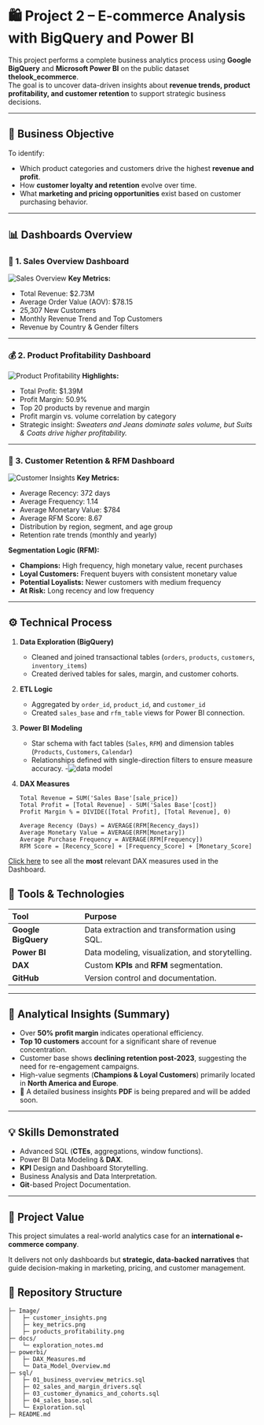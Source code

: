# 🛍️ Project 2 – E-commerce Analysis with BigQuery and Power BI

This project performs a complete business analytics process using **Google BigQuery** and **Microsoft Power BI** on the public dataset **thelook_ecommerce**.  
The goal is to uncover data-driven insights about **revenue trends, product profitability, and customer retention** to support strategic business decisions.

---

## 🎯 Business Objective

To identify:
- Which product categories and customers drive the highest **revenue and profit**.
- How **customer loyalty and retention** evolve over time.
- What **marketing and pricing opportunities** exist based on customer purchasing behavior.

---

## 📊 Dashboards Overview

### 🧭 1. Sales Overview Dashboard
![Sales Overview](Image/key_metrics.png)
**Key Metrics:**
- Total Revenue: \$2.73M  
- Average Order Value (AOV): \$78.15  
- 25,307 New Customers  
- Monthly Revenue Trend and Top Customers  
- Revenue by Country & Gender filters

---

### 💰 2. Product Profitability Dashboard
![Product Profitability](Image/products_profitability.png)
**Highlights:**
- Total Profit: \$1.39M  
- Profit Margin: 50.9%  
- Top 20 products by revenue and margin  
- Profit margin vs. volume correlation by category  
- Strategic insight: *Sweaters and Jeans dominate sales volume, but Suits & Coats drive higher profitability.*

---

### 👥 3. Customer Retention & RFM Dashboard
![Customer Insights](Image/customer_insights.png)
**Key Metrics:**
- Average Recency: 372 days  
- Average Frequency: 1.14  
- Average Monetary Value: \$784  
- Average RFM Score: 8.67  
- Distribution by region, segment, and age group  
- Retention rate trends (monthly and yearly)

**Segmentation Logic (RFM):**
- **Champions:** High frequency, high monetary value, recent purchases  
- **Loyal Customers:** Frequent buyers with consistent monetary value  
- **Potential Loyalists:** Newer customers with medium frequency  
- **At Risk:** Long recency and low frequency  

---

## ⚙️ Technical Process

1. **Data Exploration (BigQuery)**
   - Cleaned and joined transactional tables (`orders`, `products`, `customers`, `inventory_items`)
   - Created derived tables for sales, margin, and customer cohorts.

2. **ETL Logic**
   - Aggregated by `order_id`, `product_id`, and `customer_id`
   - Created `sales_base` and `rfm_table` views for Power BI connection.

3. **Power BI Modeling**
   - Star schema with fact tables (`Sales`, `RFM`) and dimension tables (`Products`, `Customers`, `Calendar`)
   - Relationships defined with single-direction filters to ensure measure accuracy.
   -![data model](powerbi/Data_model_capture.png)

4. **DAX Measures**
   ```DAX
   Total Revenue = SUM('Sales Base'[sale_price])
   Total Profit = [Total Revenue] - SUM('Sales Base'[cost])
   Profit Margin % = DIVIDE([Total Profit], [Total Revenue], 0)

   Average Recency (Days) = AVERAGE(RFM[Recency_days])
   Average Monetary Value = AVERAGE(RFM[Monetary])
   Average Purchase Frequency = AVERAGE(RFM[Frequency])
   RFM Score = [Recency_Score] + [Frequency_Score] + [Monetary_Score]
   ```
[Click here](powerbi/DAX_Measures.md)  to see all the **most** relevant DAX measures used in the Dashboard. 
## 🧱 Tools & Technologies

| Tool | Purpose |
| :--- | :--- |
| **Google BigQuery** | Data extraction and transformation using SQL. |
| **Power BI** | Data modeling, visualization, and storytelling. |
| **DAX** | Custom **KPIs** and **RFM** segmentation. |
| **GitHub** | Version control and documentation. |

---

## 🧠 Analytical Insights (Summary)

* Over **50% profit margin** indicates operational efficiency.
* **Top 10 customers** account for a significant share of revenue concentration.
* Customer base shows **declining retention post-2023**, suggesting the need for re-engagement campaigns.
* High-value segments (**Champions & Loyal Customers**) primarily located in **North America and Europe**.
* 📄 A detailed business insights **PDF** is being prepared and will be added soon.

---

## 💡 Skills Demonstrated

* Advanced SQL (**CTEs**, aggregations, window functions).
* Power BI Data Modeling & **DAX**.
* **KPI** Design and Dashboard Storytelling.
* Business Analysis and Data Interpretation.
* **Git**-based Project Documentation.

---

## 🚀 Project Value

This project simulates a real-world analytics case for an **international e-commerce company**.

It delivers not only dashboards but **strategic, data-backed narratives** that guide decision-making in marketing, pricing, and customer management.

## 📁 Repository Structure
```pgsql
├─ Image/
│   ├─ customer_insights.png
│   ├─ key_metrics.png
│   ├─ products_profitability.png
├─ docs/
│   └─ exploration_notes.md
├─ powerbi/
│   ├─ DAX_Measures.md
│   └─ Data_Model_Overview.md
├─ sql/
│   ├─ 01_business_overview_metrics.sql
│   ├─ 02_sales_and_margin_drivers.sql
│   ├─ 03_customer_dynamics_and_cohorts.sql
│   ├─ 04_sales_base.sql
│   └─ Exploration.sql
├─ README.md
```
